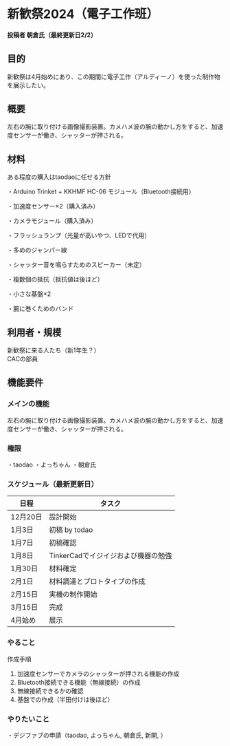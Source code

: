 # 新歓祭2024（電子工作班）
#### 投稿者 朝倉氏（最終更新日2/2）
## 目的
新歓祭は4月始めにあり、この期間に電子工作（アルディーノ）を使った制作物を展示したい。

## 概要
左右の腕に取り付ける画像撮影装置。カメハメ波の腕の動かし方をすると、加速度センサーが働き、シャッターが押される。

## 材料
ある程度の購入はtaodaoに任せる方針

・Arduino Trinket + KKHMF HC-06 モジュール（Bluetooth接続用）

・加速度センサー×2（購入済み）

・カメラモジュール（購入済み）

・フラッシュランプ（光量が高いやつ、LEDで代用）

・多めのジャンパー線

・シャッター音を鳴らすためのスピーカー（未定）

・複数個の抵抗（抵抗値は後ほど）

・小さな基盤×2

・腕に巻くためのバンド

## 利用者・規模
新歓祭に来る人たち（新1年生？）
<br>
CACの部員

## 機能要件
### メインの機能
左右の腕に取り付ける画像撮影装置。カメハメ波の腕の動かし方をすると、加速度センサーが働き、シャッターが押される。

### 権限
・taodao
・よっちゃん
・朝倉氏

### スケジュール（最新更新日）

| 日程 | タスク |
| ---- | ---- |
| 12月20日 | 設計開始 |
| 1月3日 | 初稿 by todao|
| 1月7日 | 初稿確認 |
| 1月8日 | TinkerCadでイジイジおよび機器の勉強 |
| 1月30日 | 材料確定 |
| 2月1日 | 材料調達とプロトタイプの作成 |
| 2月15日 | 実機の制作開始 |
| 3月15日 | 完成 |
| 4月始め | 展示 |

### やること
作成手順
1. 加速度センサーでカメラのシャッターが押される機能の作成
2. Bluetooth接続できる機能（無線接続）の作成
3. 無線接続できるかの確認
4. 基盤での作成（半田付けは後ほど）


### やりたいこと
・デジファブの申請（taodao, よっちゃん, 朝倉氏, 新開, ）